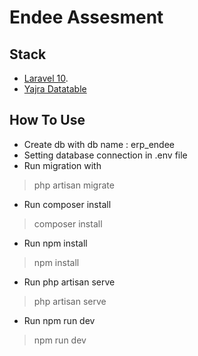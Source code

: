 # Endee Assesment

## Stack

- [Laravel 10](https://laravel.com/).
- [Yajra Datatable](https://yajrabox.com/)

## How To Use
- Create db with db name : erp_endee
- Setting database connection in .env file
- Run migration with 
> php artisan migrate

- Run composer install
> composer install

- Run npm install
> npm install

- Run php artisan serve
> php artisan serve

- Run npm run dev
> npm run dev